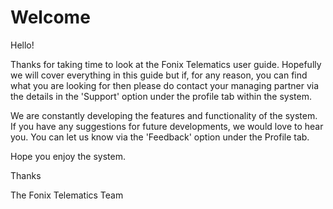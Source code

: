 # Welcome

Hello! 

Thanks for taking time to look at the Fonix Telematics user guide. Hopefully we will cover everything in this guide but if, for any reason, you can find what you are looking for then please do contact your managing partner via the details in the 'Support' option under the profile tab within the system. 

We are constantly developing the features and functionality of the system. If you have any suggestions for future developments, we would love to hear you. You can let us know via the 'Feedback' option under the Profile tab. 

Hope you enjoy the system.

Thanks 

The Fonix Telematics Team
<!--stackedit_data:
eyJoaXN0b3J5IjpbLTIwODgyMzAyMjYsLTIwMDEzMDE5NjksLT
E1Mjk2NTEwMDhdfQ==
-->